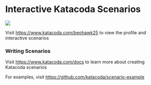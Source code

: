 # Interactive Katacoda Scenarios

[![](http://shields.katacoda.com/katacoda/beohawk25/count.svg)](https://www.katacoda.com/beohawk25 "Get your profile on Katacoda.com")

Visit https://www.katacoda.com/beohawk25 to view the profile and interactive scenarios

### Writing Scenarios
Visit https://www.katacoda.com/docs to learn more about creating Katacoda scenarios

For examples, visit https://github.com/katacoda/scenario-example
